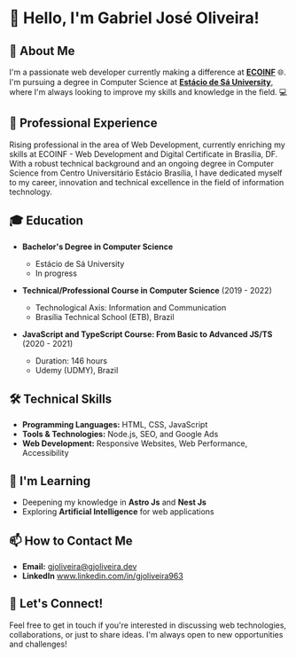 # 👋 Hello, I'm Gabriel José Oliveira!

## 🚀 About Me
I'm a passionate web developer currently making a difference at [**ECOINF**](https://ecoinf.com.br/) 🌐. 
I'm pursuing a degree in Computer Science at [**Estácio de Sá University**](https://estacio.br/), 
where I'm always looking to improve my skills and knowledge in the field. 💻

## 💼 Professional Experience
Rising professional in the area of ​​Web Development, currently enriching my skills at ECOINF - Web Development and Digital Certificate in Brasília, DF. With a robust technical background and an ongoing degree in Computer Science from Centro Universitário Estácio Brasília, I have dedicated myself to my career, innovation and technical excellence in the field of information technology.

## 🎓 Education
- **Bachelor's Degree in Computer Science**
  - Estácio de Sá University
  - In progress

- **Technical/Professional Course in Computer Science** (2019 - 2022)
  - Technological Axis: Information and Communication
  - Brasília Technical School (ETB), Brazil

- **JavaScript and TypeScript Course: From Basic to Advanced JS/TS** (2020 - 2021)
  - Duration: 146 hours
  - Udemy (UDMY), Brazil

## 🛠️ Technical Skills
- **Programming Languages:** HTML, CSS, JavaScript
- **Tools & Technologies:** Node.js, SEO, and Google Ads
- **Web Development:** Responsive Websites, Web Performance, Accessibility

## 🌱 I'm Learning
- Deepening my knowledge in **Astro Js** and **Nest Js**
- Exploring **Artificial Intelligence** for web applications

## 📫 How to Contact Me
<!--
**GitHub:** [@yourGitHubUsername](https://github.com/yourGitHubUsername)
- **LinkedIn:** [Your Name on LinkedIn](https://www.linkedin.com/in/yourlinkedinprofile/)
-->
- **Email:** gjoliveira@gjoliveira.dev
- **LinkedIn** www.linkedin.com/in/gjoliveira963

## 🌟 Let's Connect!
Feel free to get in touch if you're interested in discussing web technologies, collaborations, or just to share ideas. I'm always open to new opportunities and challenges!

<!--
gjoliveira963/gjoliveira963 is a ✨ special ✨ repository because its `README.md` (this file) appears on your GitHub profile.
You can click the Preview link to take a look at your changes.
-->

